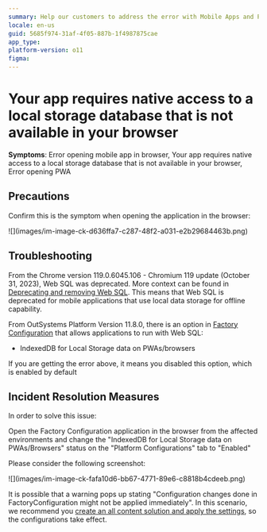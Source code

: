 ```yaml
---
summary: Help our customers to address the error with Mobile Apps and PWAs on Chrome Browser after Chromium 119 update (October 31, 2023)
locale: en-us
guid: 5685f974-31af-4f05-887b-1f4987875cae
app_type: 
platform-version: o11
figma:
---
```


<h1>Your app requires native access to a local storage database that is not available in your browser</h1>

<p><strong>Symptoms</strong>: Error opening mobile app in browser, Your app requires native access to a local storage database that is not available in your browser, Error opening PWA</p>

<h2>Precautions</h2>

<p>Confirm this is the symptom when opening the application in the browser:</p>

<p>![](images/im-image-ck-d636ffa7-c287-48f2-a031-e2b29684463b.png)</p>

<h2>Troubleshooting</h2>

<p>From the Chrome version 119.0.6045.106 - Chromium 119 update (October 31, 2023), Web SQL was deprecated. More context can be found in <a href="https://developer.chrome.com/blog/deprecating-web-sql/">Deprecating and removing Web SQL</a>. This means that Web SQL is deprecated for mobile applications that use local data storage for offline capability.</p>

<p>From OutSystems Platform Version 11.8.0, there is an option in <a href="https://www.outsystems.com/forge/component-overview/25/factory-configuration">Factory Configuration</a> that allows applications to run with Web SQL:</p>

<ul>
    <li>IndexedDB for Local Storage data on PWAs/browsers</li>
</ul>

<p>If you are getting the error above, it means you disabled this option, which is enabled by default</p>

<p> </p>

<h2>Incident Resolution Measures</h2>

<p>In order to solve this issue:</p>

<p>Open the Factory Configuration application in the browser from the affected environments and change the "IndexedDB for Local Storage data on PWAs/Browsers" status on the "Platform Configurations" tab to "Enabled"</p>

<p>Please consider the following screenshot:</p>

<p>![](images/im-image-ck-fafa10d6-bb67-4771-89e6-c8818b4cdeeb.png)</p>

<p>It is possible that a warning pops up stating  "Configuration changes done in FactoryConfiguration might not be applied immediately". In this scenario, we recommend you <a href="https://success.outsystems.com/documentation/11/managing_the_applications_lifecycle/deploy_applications/configure_application_settings_after_deployment/applying_configurations_in_service_center/">create an all content solution and apply the settings</a>, so the configurations take effect.</p>
